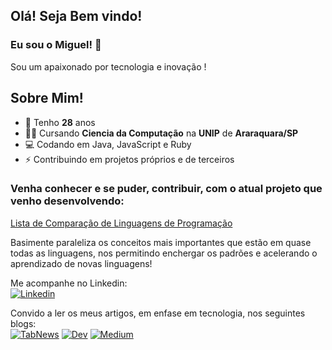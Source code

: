 ## Olá! Seja Bem vindo!
### Eu sou o Miguel! 👋

Sou um apaixonado por tecnologia e inovação !

## Sobre Mim!
  - 🎉 Tenho **28** anos
  - 👨‍🎓 Cursando **Ciencia da Computação** na **UNIP** de **Araraquara/SP**
  - 💻 Codando em Java, JavaScript e Ruby
  - ⚡ Contribuindo em projetos próprios e de terceiros

### Venha conhecer e se puder, contribuir, com o atual projeto que venho desenvolvendo:
[Lista de Comparação de Linguagens de Programação](https://github.com/migmoroni/Programming-Languages-Comparison-List)

Basimente paraleliza os conceitos mais importantes que estão em quase todas as linguagens, nos permitindo enchergar os padrões e acelerando o aprendizado de novas linguagens!

Me acompanhe no Linkedin:
<br>
<a href="https://www.linkedin.com/in/migmoroni/"><img src="" alt="Linkedin"></a>

Convido a ler os meus artigos, em enfase em tecnologia, nos seguintes blogs:
<br>
<a href="https://www.tabnews.com.br/migmoroni"><img src="" alt="TabNews"></a>
<a href="https://dev.to/migmoroni"><img src="" alt="Dev"></a>
<a href="https://medium.com/@migmoroni"><img src="" alt="Medium"></a>
